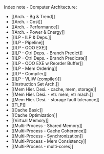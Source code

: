 Index note - Computer Architecture:
-	[[Arch. - Bg & Trend]]
-	[[Arch. - Cost]]
-	[[Arch. - Performance]]
-	[[Arch. - Power & Energy]]
-	[[ILP - ILP & Deps.]]
-	[[ILP - Pipeline]]
-	[[ILP - OOO EXE]]
-	[[ILP - Ctrl Deps. - Branch Predict]]
-	[[ILP - Ctrl Deps. - Branch Predicate]]
-	[[ILP - OOO EXE w Reorder Buffer]]
-	[[ILP - Mem Ordering]]
-   [[ILP - Compiler]]
-   [[ILP - VLIW (compiler)]]
-	[[Instruction Set Arch.]]
-	[[Mem Hier. Desi. - cache, mem, storage]]
-	[[Mem Hier. Desi. - vtr. mem, vtr mach.]]
-	[[Mem Hier. Desi. - storage fault tolerance]]
-	[[TLP]]
-	[[Cache Basic]]
-	[[Cache Optimization]]
-	[[Virtual Memory]]
-	[[Multi-Process - Shared Memory]]
-	[[Multi-Process - Cache Coherence]]
-	[[Multi-Process - Synchronization]]
-	[[Multi-Process - Mem Consistency]]
-	[[Multi-Process - multi-cores]]
